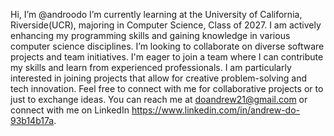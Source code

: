 Hi, I’m @androodo
I’m currently learning at the University of California, Riverside(UCR), majoring in Computer Science, Class of 2027. I am actively enhancing my programming skills and gaining knowledge in various computer science disciplines.
I’m looking to collaborate on diverse software projects and team initiatives. I'm eager to join a team where I can contribute my skills and learn from experienced professionals. I am particularly interested in joining projects that allow for creative problem-solving and tech innovation.
Feel free to connect with me for  collaborative projects or to just to exchange ideas. You can reach me at doandrew21@gmail.com or connect with me on LinkedIn https://www.linkedin.com/in/andrew-do-93b14b17a.

<!---
androodo/androodo is a ✨ special ✨ repository because its `README.md` (this file) appears on your GitHub profile.
You can click the Preview link to take a look at your changes.
--->
